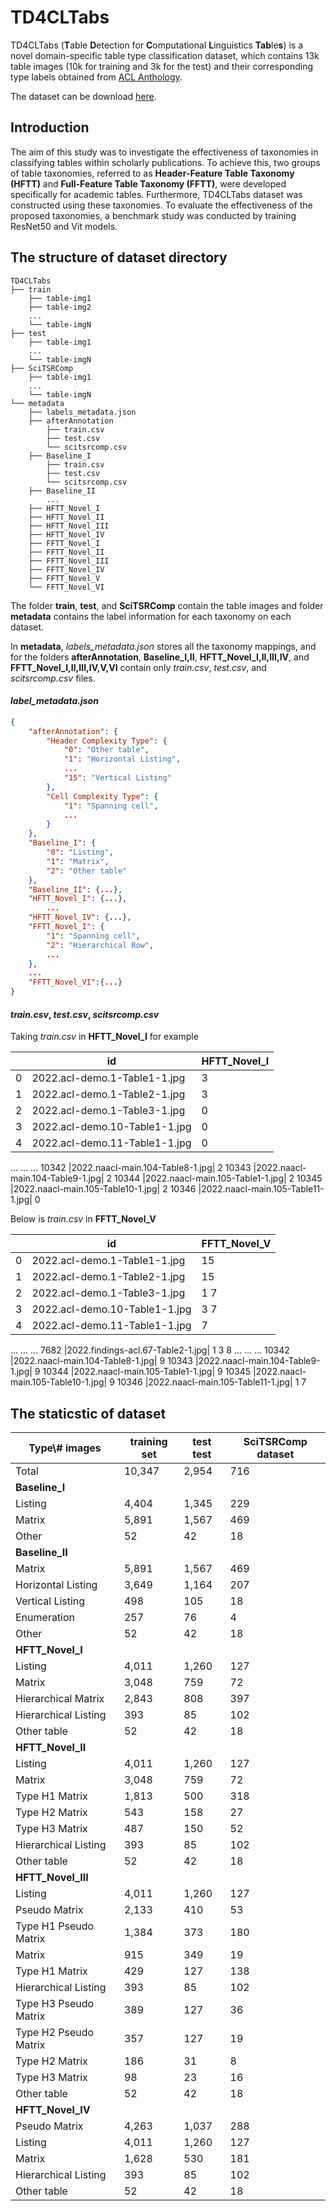 # TD4CLTabs
TD4CLTabs (**T**able **D**etection for **C**omputational **L**inguistics **Tab**le**s**) is a novel domain-specific table type classification dataset, which contains 13k table images (10k for training and 3k for the test) and their corresponding type labels obtained from [ACL Anthology](https://aclanthology.org/).

The dataset can be download [here](https://drive.google.com/file/d/1sIrKROtKwLKWKlAX7soLSjaGemzWUdaI/view?usp=sharing).

## Introduction

The aim of this study was to investigate the effectiveness of taxonomies in classifying
tables within scholarly publications. To
achieve this, two groups of table taxonomies, referred to as **Header-Feature Table Taxonomy (HFTT)** and **Full-Feature Table Taxonomy (FFTT)**, were
developed specifically for academic tables. Furthermore, TD4CLTabs dataset was constructed
using these taxonomies. To evaluate the effectiveness of the proposed taxonomies, a benchmark study was conducted by training ResNet50 and Vit models.

## The structure of dataset directory

```
TD4CLTabs
├── train
    ├── table-img1
    ├── table-img2
    ...
    └── table-imgN
├── test
    ├── table-img1
    ...
    └── table-imgN
├── SciTSRComp
    ├── table-img1
    ...
    └── table-imgN
└── metadata
    ├── labels_metadata.json
    ├── afterAnnotation
        ├── train.csv
        ├── test.csv
        └── scitsrcomp.csv
    ├── Baseline_I
        ├── train.csv
        ├── test.csv
        └── scitsrcomp.csv
    ├── Baseline_II
        ...
    ├── HFTT_Novel_I
    ├── HFTT_Novel_II
    ├── HFTT_Novel_III
    ├── HFTT_Novel_IV
    ├── FFTT_Novel_I
    ├── FFTT_Novel_II
    ├── FFTT_Novel_III
    ├── FFTT_Novel_IV
    ├── FFTT_Novel_V
    └── FFTT_Novel_VI
```

The folder **train**, **test**, and **SciTSRComp** contain the table images and folder **metadata** contains the label information for each taxonomy on each dataset.

In **metadata**, *labels_metadata.json* stores all the taxonomy mappings, and for the folders **afterAnnotation**, **Baseline_I,II**, **HFTT_Novel_I,II,III,IV**, and **FFTT_Novel_I,II,III,IV,V,VI** contain only *train.csv*, *test.csv*, and *scitsrcomp.csv* files.

#### *label_metadata.json*

```json
{
    "afterAnnotation": {
        "Header Complexity Type": {
            "0": "Other table",
            "1": "Horizontal Listing",
            ...
            "15": "Vertical Listing"
        },
        "Cell Complexity Type": {
            "1": "Spanning cell",
            ...
        }
    },
    "Baseline_I": {
        "0": "Listing",
        "1": "Matrix",
        "2": "Other table"
    },
    "Baseline_II": {...},
    "HFTT_Novel_I": {...},
        ...
    "HFTT_Novel_IV": {...},
    "FFTT_Novel_I": {
        "1": "Spanning cell",
        "2": "Hierarchical Row",
        ...
    },
    ...
    "FFTT_Novel_VI":{...}
}
```

#### *train.csv*, *test.csv*, *scitsrcomp.csv*

Taking *train.csv* in **HFTT_Novel_I** for example

| |id|HFTT_Novel_I|
|--|--|--|
|0 |2022.acl-demo.1-Table1-1.jpg| 3
1	|2022.acl-demo.1-Table2-1.jpg|	3
2	|2022.acl-demo.1-Table3-1.jpg|	0
3	|2022.acl-demo.10-Table1-1.jpg|	0
4	|2022.acl-demo.11-Table1-1.jpg|	0
...	...	...
10342	|2022.naacl-main.104-Table8-1.jpg|	2
10343	|2022.naacl-main.104-Table9-1.jpg|	2
10344	|2022.naacl-main.105-Table1-1.jpg|	2
10345	|2022.naacl-main.105-Table10-1.jpg|	2
10346	|2022.naacl-main.105-Table11-1.jpg|	0

Below is *train.csv* in **FFTT_Novel_V**

| |id|FFTT_Novel_V|
|--|--|--|
|0 |2022.acl-demo.1-Table1-1.jpg| 15
1	|2022.acl-demo.1-Table2-1.jpg|	15
2	|2022.acl-demo.1-Table3-1.jpg|	1 7
3	|2022.acl-demo.10-Table1-1.jpg|	3 7
4	|2022.acl-demo.11-Table1-1.jpg|	7
...	...	...
7682	|2022.findings-acl.67-Table2-1.jpg|	1 3 8
... ... ...
10342	|2022.naacl-main.104-Table8-1.jpg|	9
10343	|2022.naacl-main.104-Table9-1.jpg|	9
10344	|2022.naacl-main.105-Table1-1.jpg|	9
10345	|2022.naacl-main.105-Table10-1.jpg|	9
10346	|2022.naacl-main.105-Table11-1.jpg|	1 7

## The staticstic of dataset

|Type\\# images |training set| test test | SciTSRComp dataset|
|--|--|--|--|
|Total|10,347| 2,954 | 716|
|**Baseline_I**|
|Listing|4,404|1,345|229|
|Matrix|5,891|1,567|469|
|Other|52|42|18|
|**Baseline_II**|
|Matrix|5,891|1,567|469|
|Horizontal Listing|3,649|1,164|207|
|Vertical Listing|498|105|18|
|Enumeration|257|76|4|
|Other|52|42|18|
|**HFTT_Novel_I**|
|Listing|4,011|1,260|127|
|Matrix|3,048|759|72|
|Hierarchical Matrix|2,843|808|397|
|Hierarchical Listing|393|85|102|
|Other table|52|42|18|
|**HFTT_Novel_II**|
|Listing|4,011|1,260|127|
|Matrix|3,048|759|72|
|Type H1 Matrix|1,813|500|318|
|Type H2 Matrix|543|158|27|
|Type H3 Matrix|487|150|52|
|Hierarchical Listing|393|85|102|
|Other table|52|42|18|
|**HFTT_Novel_III**|
|Listing|4,011|1,260|127|
|Pseudo Matrix|2,133|410|53|
|Type H1 Pseudo Matrix|1,384|373|180|
|Matrix|915|349|19|
|Type H1 Matrix|429|127|138|
|Hierarchical Listing|393|85|102|
|Type H3 Pseudo Matrix|389|127|36|
|Type H2 Pseudo Matrix|357|127|19|
|Type H2 Matrix|186|31|8|
|Type H3 Matrix|98|23|16|
|Other table|52|42|18|
|**HFTT_Novel_IV**|
|Pseudo Matrix|4,263|1,037|288|
|Listing|4,011|1,260|127|
|Matrix|1,628|530|181|
|Hierarchical Listing|393|85|102|
|Other table|52|42|18|
